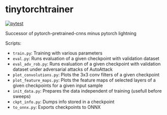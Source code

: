 # tinytorchtrainer
[![pytest](https://github.com/paulgavrikov/tinytorchtrainer/actions/workflows/pytest.yml/badge.svg)](https://github.com/paulgavrikov/tinytorchtrainer/actions/workflows/pytest.yml)

Successor of pytorch-pretrained-cnns minus pytorch lightning


Scripts:

- `train.py`: Training with various parameters
- `eval.py`: Runs evaluation of a given checkpoint with validation dataset
- `eval_adv_rob.py`: Runs evaluation of a given checkpoint with validation dataset under adversarial attacks of AutoAttack
- `plot_convolutions.py`: Plots the 3x3 conv filters of a given checkpoint
- `plot_feature_maps.py`: Plots the feature maps of selected layers of a given checkpoints for a given input sample
- `init_data.py`: Prepares the data independent of training (usefull before sweeps)
- `ckpt_info.py`: Dumps info stored in a checkpoint
- `to_onnx.py`: Exports checkpoints to ONNX
